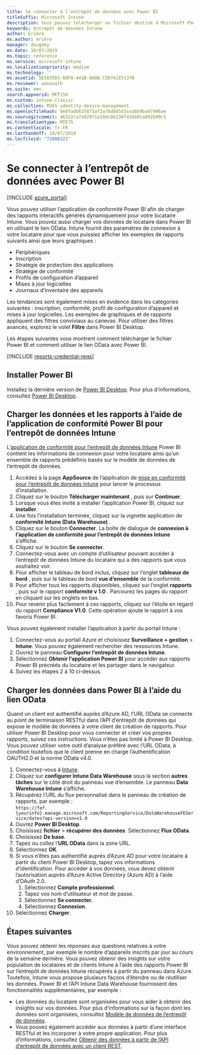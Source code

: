 ```yaml
---
title: Se connecter à l’entrepôt de données avec Power BI
titleSuffix: Microsoft Intune
description: Vous pouvez télécharger un fichier destiné à Microsoft Power BI qui vous permet de charger des rapports interactifs et dynamiques pour votre locataire Microsoft Intune.
keywords: Entrepôt de données Intune
author: Erikre
ms.author: erikre
manager: dougeby
ms.date: 10/07/2019
ms.topic: reference
ms.service: microsoft-intune
ms.localizationpriority: medium
ms.technology: ''
ms.assetid: 5E5A35D3-88F8-441B-8A0B-C5D7A1E5137B
ms.reviewer: aanavath
ms.suite: ems
search.appverid: MET150
ms.custom: intune-classic
ms.collection: M365-identity-device-management
ms.openlocfilehash: 9e8fadb625073af2a70d605d3ceabb9ba97906ae
ms.sourcegitcommit: 46322ca7a92971e18dc0b230f436b9ca892b90c5
ms.translationtype: MTE75
ms.contentlocale: fr-FR
ms.lasthandoff: 10/07/2019
ms.locfileid: "72008322"
---
```

# <a name="connect-to-the-data-warehouse-with-power-bi"></a>Se connecter à l’entrepôt de données avec Power BI

[!INCLUDE [azure_portal](../includes/azure_portal.md)]

Vous pouvez utiliser l’application de conformité Power BI afin de charger des rapports interactifs générés dynamiquement pour votre locataire Intune. Vous pouvez aussi charger vos données de locataire dans Power BI en utilisant le lien OData. Intune fournit des paramètres de connexion à votre locataire pour que vous puissiez afficher les exemples de rapports suivants ainsi que leurs graphiques :  

- Périphériques
- Inscription
- Stratégie de protection des applications
- Stratégie de conformité
- Profils de configuration d’appareil
- Mises à jour logicielles
- Journaux d’inventaire des appareils

Les tendances sont également mises en évidence dans les catégories suivantes : inscription, conformité, profil de configuration d’appareil et mises à jour logicielles. Les exemples de graphiques et de rapports appliquent des filtres conviviaux au canevas. Pour utiliser des filtres avancés, explorez le volet **Filtre** dans Power BI Desktop.

Les étapes suivantes vous montrent comment télécharger le fichier Power BI et comment utiliser le lien OData avec Power BI.

[!INCLUDE [reports-credential-reqs](../includes/reports-credential-reqs.md)]

## <a name="install-power-bi"></a>Installer Power BI

Installez la dernière version de [Power BI Desktop](https://aka.ms/intune/datawarehouseapi/installpowerbi). Pour plus d’informations, consultez [Power BI Desktop](https://powerbi.microsoft.com/desktop).

## <a name="load-the-data-and-reports-using-the-power-bi-intune-compliance-data-warehouse-app"></a>Charger les données et les rapports à l’aide de l’application de conformité Power BI pour l’entrepôt de données Intune

L’[application de conformité pour l’entrepôt de données Intune](https://aka.ms/intune/datawarehouseapi/getpowerbiapp) Power BI contient les informations de connexion pour votre locataire ainsi qu’un ensemble de rapports prédéfinis basés sur le modèle de données de l’entrepôt de données.

1. Accédez à la page **AppSource** de l’application de [mise en conformité pour l’entrepôt de données Intune](https://aka.ms/intune/datawarehouseapi/getpowerbiapp) pour lancer le processus d’installation.
2. Cliquez sur le bouton **Télécharger maintenant** , puis sur **Continuer**.
3. Lorsque vous êtes invité à installer l’application Power BI, cliquez sur **installer**.
4. Une fois l’installation terminée, cliquez sur la vignette application de **conformité Intune (Data Warehouse)** .
5. Cliquez sur le bouton **Connecter**. La boîte de dialogue de **connexion à l’application de conformité pour l’entrepôt de données Intune** s’affiche.
6. Cliquez sur le bouton **Se connecter**.
7. Connectez-vous avec un compte d’utilisateur pouvant accéder à l’entrepôt de données Intune du locataire qui a des rapports que vous souhaitez voir.
8. Pour afficher le tableau de bord inclus, cliquez sur l’onglet **tableaux de bord** , puis sur le tableau de bord **vue d’ensemble** de la conformité.
9. Pour afficher tous les rapports disponibles, cliquez sur l’onglet **rapports** , puis sur le rapport **conformité v 1.0** . Parcourez les pages du rapport en cliquant sur les onglets en bas.
10. Pour revenir plus facilement à ces rapports, cliquez sur l’étoile en regard du rapport **Compliance V1.0**. Cette opération ajoute le rapport à vos favoris Power BI.

Vous pouvez également installer l’application à partir du portail Intune :

1. Connectez-vous au portail Azure et choisissez **Surveillance + gestion** > **Intune**. Vous pouvez également rechercher des ressources Intune.
2. Ouvrez le panneau **Configurer l’entrepôt de données Intune**.
3. Sélectionnez **Obtenir l’application Power BI** pour accéder aux rapports Power BI précréés du locataire et les partager dans le navigateur.
4. Suivez les étapes 2 à 10 ci-dessus.

## <a name="load-the-data-in-power-bi-using-the-odata-link"></a>Charger les données dans Power BI à l’aide du lien OData

Quand un client est authentifié auprès d’Azure AD, l’URL OData se connecte au point de terminaison RESTful dans l’API d’entrepôt de données qui expose le modèle de données à votre client de création de rapports. Pour utiliser Power BI Desktop pour vous connecter et créer vos propres rapports, suivez ces instructions. Vous n’êtes pas limité à Power BI Desktop. Vous pouvez utiliser votre outil d’analyse préféré avec l’URL OData, à condition toutefois que le client prenne en charge l’authentification OAUTH2.0 et la norme OData v4.0.

1. Connectez-vous à [Intune](https://go.microsoft.com/fwlink/?linkid=2090973).
2. Cliquez sur **configurer Intune Data Warehouse** sous la section **autres tâches** sur le côté droit du panneau vue d’ensemble. Le panneau **Data Warehouse Intune** s’affiche.
3. Récupérez l’URL du flux personnalisé dans le panneau de création de rapports, par exemple :<br>
    `https://fef.{yourinfo}.manage.microsoft.com/ReportingService/DataWarehouseFEService/dates?api-version=v1.0`
4. Ouvrez **Power BI Desktop**.
5. Choisissez **fichier** > **récupérer des données**. Sélectionnez **Flux OData**.
6. Choisissez **De base**.
7. Tapez ou collez l’**URL OData** dans la zone URL.
8. Sélectionnez **OK**.
9. Si vous n’êtes pas authentifié auprès d’Azure AD pour votre locataire à partir du client Power BI Desktop, tapez vos informations d’identification. Pour accéder à vos données, vous devez obtenir l’autorisation auprès d’Azure Active Directory (Azure AD) à l’aide d’OAuth 2.0.  
    1. Sélectionnez **Compte professionnel**.  
    2. Tapez vos nom d’utilisateur et mot de passe.  
    3. Sélectionnez **Se connecter.**  
    4. Sélectionnez **Connexion**.  
10. Sélectionnez **Charger**.

## <a name="next-steps"></a>Étapes suivantes

Vous pouvez obtenir les réponses aux questions relatives à votre environnement, par exemple le nombre d’appareils inscrits par jour au cours de la semaine dernière. Vous pouvez obtenir des insights sur votre population de locataires et de clients Intune à l’aide des rapports Power BI sur l’entrepôt de données Intune récupérés à partir du panneau dans Azure. Toutefois, Intune vous propose plusieurs façons d’étendre ou de réutiliser les données. Power BI et l’API Intune Data Warehouse fournissent des fonctionnalités supplémentaires, par exemple :

<!-- - You can use Power BI Desktop to create additional report types with your data. For example, you could create a custom chart representing the ratio of device manufactures in your enterprise. For more information about creating custom reports with Power BI and the Intune Data Warehouse, see `BLOG POST ON POWER BI`. -->
- Les données du locataire sont organisées pour vous aider à obtenir des insights sur vos données. Pour plus d’informations sur la façon dont les données sont organisées, consultez [Modèle de données de l’entrepôt de données](reports-ref-data-model.md).
- Vous pouvez également accéder aux données à partir d’une interface RESTful et les incorporer à votre propre application. Pour plus d’informations, consultez [Obtenir des données à partir de l’API d’entrepôt de données avec un client REST](../reports-proc-data-rest.md).
